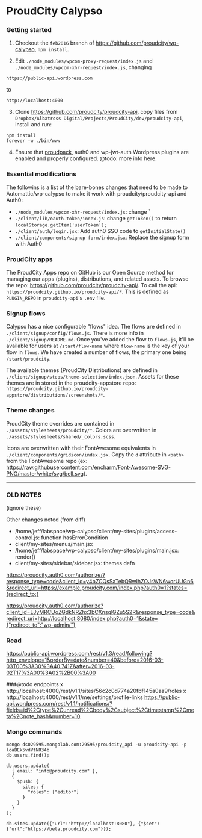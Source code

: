 ProudCity Calypso
=================

### Getting started

1. Checkout the `feb2016` branch of https://github.com/proudcity/wp-calypso, `npm install`.

2. Edit `./node_modules/wpcom-proxy-request/index.js` and `./node_modules/wpcom-xhr-request/index.js`, changing
  ```
  https://public-api.wordpress.com
  ```
  to
  ```
  http://localhost:4000
  ```

3. Clone https://github.com/proudcity/proudcity-api, copy files from `Dropbox/Albatross Digital/Projects/ProudCity/dev/proudcity-api`, install and run:
  ```
  npm install
  forever -w ./bin/www
  ```

4. Ensure that [proudpack](), auth0 and wp-jwt-auth Wordpress plugins are enabled and properly configured. @todo: more info here.


### Essential modifications

The followins is a list of the bare-bones changes that need to be made to Automattic/wp-calypso to make it work with proudcity/proudcity-api and Auth0:
* `./node_modules/wpcom-xhr-request/index.js`: change `
* `./client/lib/oauth-token/index.js`: change `getToken()` to return `localStorage.getItem('userToken');`
* `./client/auth/login.jsx`: Add auth0 SSO code to `getInitialState()`
* `./client/components/signup-form/index.jsx`: Replace the signup form with Auth0

### ProudCity apps

The ProudCity Apps repo on GitHub is our Open Source method for managing our apps (plugins), distributions, and related assets.  To browse the repo: https://github.com/proudcity/proudcity-api/. To call the api: `https://proudcity.github.io/proudcity-api/*`.  This is defined as `PLUGIN_REPO` in `proudcity-api`'s `.env` file.



### Signup flows
Calypso has a nice configurable "flows" idea.  The flows are defined in `./client/signup/config/flows.js`.  There is more info in `./client/signup/README.md`. Once you've added the flow to `flows.js`, it'll be available for users at `/start/flow-name` where `flow-name` is the key of your flow in `flows`.  We have created a number of flows, the primary one being `/start/proudcity`.

The available themes (ProudCity Distributions) are defined in `./client/signup/steps/theme-selection/index.json`.  Assets for these themes are in stored in the proudcity-appstore repo: `https://proudcity.github.io/proudcity-appstore/distributions/screenshots/*`.


### Theme changes

ProudCity theme overrides are contained in `./assets/stylesheets/proudcity/*`. Colors are overwritten in `./assets/stylesheets/shared/_colors.scss`.  

Icons are overwritten with their FontAwesome equivalents in `./client/components/gridicon/index.jsx`. Copy the `d` attribute in `<path>` from the FontAwesome repo (ex: https://raw.githubusercontent.com/encharm/Font-Awesome-SVG-PNG/master/white/svg/bell.svg).

---
### OLD NOTES
(ignore these)

Other changes noted (from diff)
* /home/jeff/labspace/wp-calypso/client/my-sites/plugins/access-control.js:  function hasErrorCondition
* client/my-sites/menus/main.jsx
* /home/jeff/labspace/wp-calypso/client/my-sites/plugins/main.jsx: render()
* client/my-sites/sidebar/sidebar.jsx: themes defn


https://proudcity.auth0.com/authorize/?response_type=code&client_id=y4bZCQsSaTebQRwIhZOJsWN6worUUGn6&redirect_uri=https://example.proudcity.com/index.php?auth0=1?states={redirect_to:}


https://proudcity.auth0.com/authorize?client_id=LJyMRCUoZGdkNRZhx3bCXnsqlGZu5S2R&response_type=code&redirect_uri=http://localhost:8080/index.php?auth0=1&state={"redirect_to":"wp-admin/"}


### Read

https://public-api.wordpress.com/rest/v1.3/read/following?http_envelope=1&orderBy=date&number=40&before=2016-03-03T00%3A30%3A40.741Z&after=2016-03-02T17%3A00%3A02%2B00%3A00



###@todo endpoints
x http://localhost:4000/rest/v1.1/sites/56c2c0d774a20fbf145a0aa9/roles
x http://localhost:4000/rest/v1.1/me/settings/profile-links
https://public-api.wordpress.com/rest/v1.1/notifications/?fields=id%2Ctype%2Cunread%2Cbody%2Csubject%2Ctimestamp%2Cmeta%2Cnote_hash&number=10


### Mongo commands
```
mongo ds029595.mongolab.com:29595/proudcity_api -u proudcity-api -p loaBEk5vdVtNR34b
db.users.find();

db.users.update(
  { email: "info@proudcity.com" },
  { 
    $push: {
      sites: {
        "roles": ["editor"]
      }
    }
  }
);

db.sites.update({"url":"http://localhost:8080"}, {"$set":{"url":"https://beta.proudcity.com"}});


```

